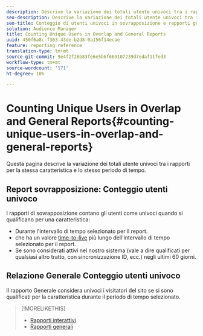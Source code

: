 ```yaml
---
description: Descrive la variazione dei totali utente univoci tra i rapporti per la stessa caratteristica e lo stesso periodo di tempo.
seo-description: Descrive la variazione dei totali utente univoci tra i rapporti per la stessa caratteristica e lo stesso periodo di tempo  Adobe Audience Manager
seo-title: Conteggio di utenti univoci in sovrapposizione e rapporti generali in AAM
solution: Audience Manager
title: Counting Unique Users in Overlap and General Reports
uuid: 450f6a8c-f363-43de-b2d8-0a156f14ecae
feature: reporting reference
translation-type: tm+mt
source-git-commit: 9e4f2f26b83fe6e5b6f669107239d7edaf11fed3
workflow-type: tm+mt
source-wordcount: '171'
ht-degree: 10%

---
```



# Counting Unique Users in Overlap and General Reports{#counting-unique-users-in-overlap-and-general-reports}

Questa pagina descrive la variazione dei totali utente univoci tra i rapporti per la stessa caratteristica e lo stesso periodo di tempo.

<!-- 

c_unique_user_counts.xml

 -->

## Report sovrapposizione: Conteggio utenti univoco

I rapporti di sovrapposizione contano gli utenti come univoci quando si qualificano per una caratteristica:

* Durante l&#39;intervallo di tempo selezionato per il report.
* che ha un valore [time-to-live](../features/traits/segment-ttl-explained.md) più lungo dell&#39;intervallo di tempo selezionato per il report.
* Se sono considerati attivi nel nostro sistema (vale a dire qualificati per qualsiasi altro tratto, con sincronizzazione ID, ecc.) negli ultimi 60 giorni.

## Relazione Generale Conteggio utenti univoco

Il rapporto Generale considera univoci i visitatori del sito se si sono qualificati per la caratteristica durante il periodo di tempo selezionato.

>[!MORELIKETHIS]
>
>* [Rapporti interattivi](../reporting/dynamic-reports/dynamic-reports.md#interactive-and-overlap-reports)
>* [Rapporti generali](../reporting/general-reports.md#general-reports-overview)

